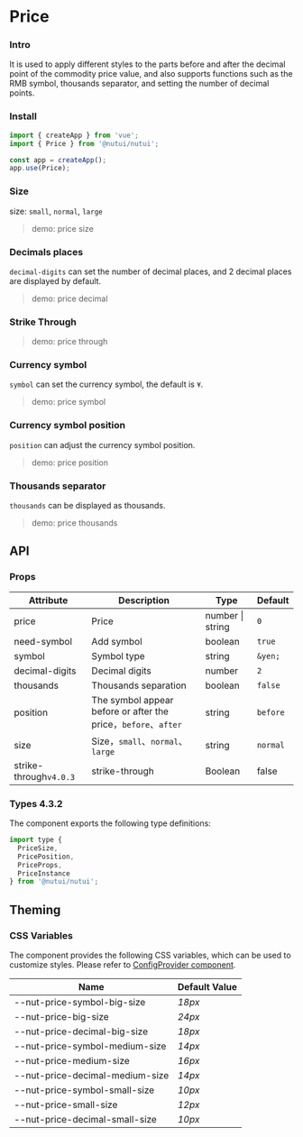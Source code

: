 # Price

### Intro

It is used to apply different styles to the parts before and after the decimal point of the commodity price value, and also supports functions such as the RMB symbol, thousands separator, and setting the number of decimal points.

### Install

```js
import { createApp } from 'vue';
import { Price } from '@nutui/nutui';

const app = createApp();
app.use(Price);
```

### Size

size: `small`, `normal`, `large`

> demo: price size

### Decimals places

`decimal-digits` can set the number of decimal places, and 2 decimal places are displayed by default.

> demo: price decimal

### Strike Through

> demo: price through

### Currency symbol

`symbol` can set the currency symbol, the default is `¥`.

> demo: price symbol

### Currency symbol position

`position` can adjust the currency symbol position.

> demo: price position

### Thousands separator

`thousands` can be displayed as thousands.

> demo: price thousands

## API

### Props

| Attribute | Description | Type | Default |
| --- | --- | --- | --- |
| price | Price | number \| string | `0` |
| need-symbol | Add symbol | boolean | `true` |
| symbol | Symbol type | string | `&yen;` |
| decimal-digits | Decimal digits | number | `2` |
| thousands | Thousands separation | boolean | `false` |
| position | The symbol appear before or after the price，`before`、`after` | string | `before` |
| size | Size，`small`、`normal`、`large` | string | `normal` |
| strike-through`v4.0.3` | strike-through | Boolean | false |

### Types 4.3.2

The component exports the following type definitions:

```js
import type {
  PriceSize,
  PricePosition,
  PriceProps,
  PriceInstance
} from '@nutui/nutui';
```

## Theming

### CSS Variables

The component provides the following CSS variables, which can be used to customize styles. Please refer to [ConfigProvider component](#/en-US/component/configprovider).

| Name | Default Value |
| --- | --- |
| --nut-price-symbol-big-size | _18px_ |
| --nut-price-big-size | _24px_ |
| --nut-price-decimal-big-size | _18px_ |
| --nut-price-symbol-medium-size | _14px_ |
| --nut-price-medium-size | _16px_ |
| --nut-price-decimal-medium-size | _14px_ |
| --nut-price-symbol-small-size | _10px_ |
| --nut-price-small-size | _12px_ |
| --nut-price-decimal-small-size | _10px_ |
